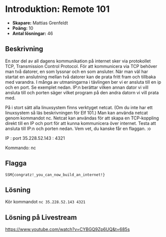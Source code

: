 # Introduktion: Remote 101

- **Skapare:** Mattias Grenfeldt
- **Poäng:** 10
- **Antal lösningar:** 46

## Beskrivning

En stor del av all dagens kommunikation på internet sker via protokollet TCP, Transmission Control Protocol. För att kommunicera via TCP behöver man två datorer, en som lyssnar och en som ansluter. När man väl har startat en anslutning mellan två datorer kan de prata fritt fram och tillbaka med varandra. I många av utmaningarna i tävlingen ber vi er ansluta till en ip och en port. Se exemplet nedan. IP:n berättar vilken annan dator vi vill ansluta till och porten säger vilket program på den andra datorn vi vill prata med. 

På i stort sätt alla linuxsystem finns verktyget netcat. (Om du inte har ett linuxsystem så läs beskrivningen för Elf 101.) Man kan använda netcat genom kommandot nc. Netcat kan användas för att skapa en TCP-koppling direkt till en IP och port för att kunna kommunicera över internet. Testa att ansluta till IP:n och porten nedan. Vem vet, du kanske får en flaggan. :o

IP : port
35.228.52.143 : 4321

Kommando: nc <ip> <port>

## Flagga

`SSM{congratz!_you_can_now_build_an_internet!}`

## Lösning

Kör kommandot `nc 35.228.52.143 4321`

## Lösning på Livestream

https://www.youtube.com/watch?v=CYBGQ9Zp6UQ&t=685s

